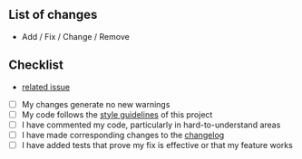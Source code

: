 ## List of changes

- Add / Fix / Change / Remove

## Checklist

- [related issue](https://github.com/IntersectMBO/govtool-voting-pillar/issues/)
- [ ] My changes generate no new warnings
- [ ] My code follows the [style guidelines](https://github.com/IntersectMBO/govtool/tree/main/docs/style-guides) of this project
- [ ] I have commented my code, particularly in hard-to-understand areas
- [ ] I have made corresponding changes to the [changelog](https://github.com/IntersectMBO/govtool-voting-pillar/blob/main/CHANGELOG.md)
- [ ] I have added tests that prove my fix is effective or that my feature works
